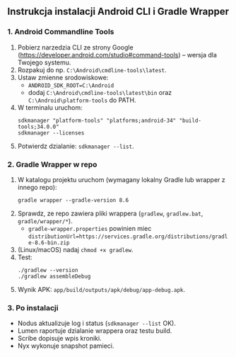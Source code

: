 ﻿## Instrukcja instalacji Android CLI i Gradle Wrapper

### 1. Android Commandline Tools
1. Pobierz narzedzia CLI ze strony Google (https://developer.android.com/studio#command-tools) – wersja dla Twojego systemu.
2. Rozpakuj do np. `C:\Android\cmdline-tools\latest`.
3. Ustaw zmienne srodowiskowe:
   - `ANDROID_SDK_ROOT=C:\Android`
   - dodaj `C:\Android\cmdline-tools\latest\bin` oraz `C:\Android\platform-tools` do PATH.
4. W terminalu uruchom:
   ```
   sdkmanager "platform-tools" "platforms;android-34" "build-tools;34.0.0"
   sdkmanager --licenses
   ```
5. Potwierdz dzialanie: `sdkmanager --list`.

### 2. Gradle Wrapper w repo
1. W katalogu projektu uruchom (wymagany lokalny Gradle lub wrapper z innego repo):
   ```
   gradle wrapper --gradle-version 8.6
   ```
2. Sprawdz, ze repo zawiera pliki wrappera (`gradlew`, `gradlew.bat`, `gradle/wrapper/*`).
   - `gradle-wrapper.properties` powinien miec `distributionUrl=https://services.gradle.org/distributions/gradle-8.6-bin.zip`
3. (Linux/macOS) nadaj `chmod +x gradlew`.
4. Test:
   ```
   ./gradlew --version
   ./gradlew assembleDebug
   ```
5. Wynik APK: `app/build/outputs/apk/debug/app-debug.apk`.

### 3. Po instalacji
- Nodus aktualizuje log i status (`sdkmanager --list` OK).
- Lumen raportuje dzialanie wrappera oraz testu build.
- Scribe dopisuje wpis kroniki.
- Nyx wykonuje snapshot pamieci.

